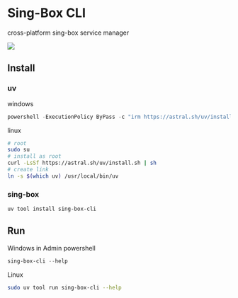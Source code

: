 # Sing-Box CLI

cross-platform sing-box service manager

![](assets/image.png)

## Install

### uv

windows

```powershell
powershell -ExecutionPolicy ByPass -c "irm https://astral.sh/uv/install.ps1 | iex"
```

linux

```bash
# root
sudo su
# install as root
curl -LsSf https://astral.sh/uv/install.sh | sh
# create link
ln -s $(which uv) /usr/local/bin/uv
```

### sing-box

```bash
uv tool install sing-box-cli
```

## Run

Windows in Admin powershell

```powershell
sing-box-cli --help
```

Linux

```bash
sudo uv tool run sing-box-cli --help
```
